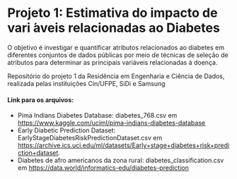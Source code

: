 # Projeto 1: Estimativa do impacto de vari ́aveis relacionadas ao Diabetes

O objetivo é investigar e quantificar atributos relacionados ao diabetes em diferentes conjuntos de dados públicas por meio de técnicas de seleção de atributos para determinar as principais variáveis relacionadas à doença.

Repositório do projeto 1 da Residência em Engenharia e Ciência de Dados, realizada pelas instituições Cin/UFPE, SiDi e Samsung

#### Link para os arquivos:
- Pima Indians Diabetes Database: diabetes_768.csv em https://www.kaggle.com/uciml/pima-indians-diabetes-database
- Early Diabetic Prediction Dataset: EarlyStageDiabetesRiskPredictionDataset.csv em https://archive.ics.uci.edu/ml/datasets/Early+stage+diabetes+risk+prediction+dataset.
- Diabetes de afro americanos da zona rural: diabetes_classification.csv em https://data.world/informatics-edu/diabetes-prediction
